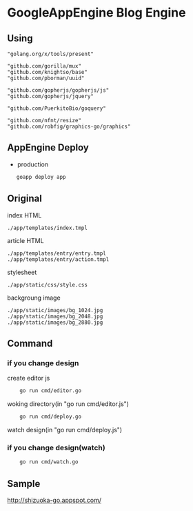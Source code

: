 # GoogleAppEngine Blog Engine


## Using

	"golang.org/x/tools/present"

	"github.com/gorilla/mux"
	"github.com/knightso/base"
	"github.com/pborman/uuid"

	"github.com/gopherjs/gopherjs/js"
	"github.com/gopherjs/jquery"

	"github.com/PuerkitoBio/goquery"

	"github.com/nfnt/resize"
	"github.com/robfig/graphics-go/graphics"


## AppEngine Deploy

- production
```bash
   goapp deploy app
```

## Original

  index HTML

    ./app/templates/index.tmpl

  article HTML

    ./app/templates/entry/entry.tmpl
    ./app/templates/entry/action.tmpl

  stylesheet

    ./app/static/css/style.css

  backgroung image

    ./app/static/images/bg_1024.jpg
    ./app/static/images/bg_2048.jpg
    ./app/static/images/bg_2880.jpg


## Command

### if you change design

create editor js
```bash
    go run cmd/editor.go
```

woking directory(in "go run cmd/editor.js")
```bash
    go run cmd/deploy.go
```

watch design(in "go run cmd/deploy.js")
### if you change design(watch)
```bash
    go run cmd/watch.go
```





## Sample

http://shizuoka-go.appspot.com/
